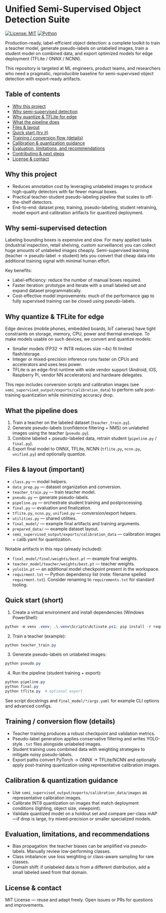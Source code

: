 <!--
  Unified Semi-Supervised Object Detection Suite
  README.md (structured, sellable, and actionable)
-->

# Unified Semi-Supervised Object Detection Suite

[![License: MIT](https://img.shields.io/badge/License-MIT-blue.svg)](LICENSE)
[![Python](https://img.shields.io/badge/python-3.10%2B-blue)](#requirements)

Production-ready, label-efficient object detection: a complete toolkit to train a teacher model, generate pseudo-labels on unlabeled images, train a student model on combined data, and export optimized models for edge deployment (TFLite / ONNX / NCNN).

This repository is targeted at ML engineers, product teams, and researchers who need a pragmatic, reproducible baseline for semi-supervised object detection with export-ready artifacts.

## Table of contents
- [Why this project](#why-this-project)
- [Why semi-supervised detection](#why-semi-supervised-detection)
- [Why quantize & TFLite for edge](#why-quantize--tflite-for-edge)
- [What the pipeline does](#what-the-pipeline-does)
- [Files & layout](#files--layout)
- [Quick start (try it)](#quick-start-try-it)
- [Training / conversion flow (details)](#training--conversion-flow-details)
- [Calibration & quantization guidance](#calibration--quantization-guidance)
- [Evaluation, limitations, and recommendations](#evaluation-limitations-and-recommendations)
- [Contributing & next steps](#contributing--next-steps)
- [License & contact](#license--contact)

## Why this project

- Reduces annotation cost by leveraging unlabeled images to produce high-quality detectors with far fewer manual boxes.
- Practical teacher-student pseudo-labeling pipeline that scales to off-the-shelf detectors.
- End-to-end: dataset prep, training, pseudo-labeling, student retraining, model export and calibration artifacts for quantized deployment.

## Why semi-supervised detection

Labeling bounding boxes is expensive and slow. For many applied tasks (industrial inspection, retail shelving, custom surveillance) you can collect huge amounts of unlabeled images cheaply. Semi-supervised learning (teacher -> pseudo-label -> student) lets you convert that cheap data into additional training signal with minimal human effort.

Key benefits:
- Label-efficiency: reduce the number of manual boxes required.
- Faster iteration: prototype and iterate with a small labeled set and expand dataset programmatically.
- Cost-effective model improvements: much of the performance gap to fully supervised training can be closed using pseudo-labels.

## Why quantize & TFLite for edge

Edge devices (mobile phones, embedded boards, IoT cameras) have tight constraints on storage, memory, CPU, power and thermal envelope. To make models usable on such devices, we convert and quantize models:

- Smaller models (FP32 -> INT8 reduces size ~4x) fit limited flash/storage.
- Integer or mixed-precision inference runs faster on CPUs and accelerators and uses less power.
- TFLite is an edge-first runtime with wide vendor support (Android, iOS, Raspberry Pi, vendor NN accelerators) and hardware delegates.

This repo includes conversion scripts and calibration images (see `semi_supervised_output/exports/calibration_data`) to perform safe post-training quantization while minimizing accuracy drop.

## What the pipeline does

1. Train a teacher on the labeled dataset (`teacher_train.py`).
2. Generate pseudo-labels (confidence filtering + NMS) on unlabeled images using the teacher (`pseudo.py`).
3. Combine labeled + pseudo-labeled data, retrain student (`pipeline.py` / `final.py`).
4. Export final model to ONNX, TFLite, NCNN (`tflite.py`, `ncnn.py`, `unified.py`) and optionally quantize.

## Files & layout (important)

- `class.py` — model helpers.
- `data_prep.py` — dataset organization and conversion.
- `teacher_train.py` — train teacher model.
- `pseudo.py` — generate pseudo-labels.
- `pipeline.py` — orchestrate student training and postprocessing.
- `final.py` — evaluation and finalization.
- `tflite.py`, `ncnn.py`, `unified.py` — conversion/export helpers.
- `utilities.py` — shared utilities.
- `final_model/` — example final artifacts and training arguments.
- `prepared_data/` — example dataset layout.
- `semi_supervised_output/exports/calibration_data` — calibration images + calib.yaml for quantization.

Notable artifacts in this repo (already included):
- `final_model/final/weights/best.pt` — example final weights.
- `teacher_model/teacher/weights/best.pt` — teacher weights.
- `yolo11n.pt` — an additional model checkpoint present in the workspace.
- `requirment.txt` — Python dependency list (note: filename spelled `requirment.txt`). Consider renaming to `requirements.txt` for standard tooling.

## Quick start (short)

1. Create a virtual environment and install dependencies (Windows PowerShell):

```powershell
python -m venv .venv; .\.venv\Scripts\Activate.ps1; pip install -r requirment.txt
```

2. Train a teacher (example):

```powershell
python teacher_train.py
```

3. Generate pseudo-labels on unlabeled images:

```powershell
python pseudo.py
```

4. Run the pipeline (student training + export):

```powershell
python pipeline.py
python final.py
python tflite.py  # optional export
```

See script docstrings and `final_model/*/args.yaml` for example CLI options and advanced configs.

## Training / conversion flow (details)

- Teacher training produces a robust checkpoint and validation metrics.
- Pseudo-label generation applies conservative filtering and writes YOLO-style `.txt` files alongside unlabeled images.
- Student training uses combined data with weighting strategies to mitigate noisy pseudo-labels.
- Export paths convert PyTorch -> ONNX -> TFLite/NCNN and optionally apply post-training quantization using representative calibration images.

## Calibration & quantization guidance

- Use `semi_supervised_output/exports/calibration_data/images` as representative calibration images.
- Calibrate INT8 quantization on images that match deployment conditions (lighting, object size, viewpoint).
- Validate quantized model on a holdout set and compare per-class mAP—if drop is large, try mixed-precision or smaller specialized models.

## Evaluation, limitations, and recommendations

- Bias propagation: the teacher biases can be amplified via pseudo-labels. Manually review low-performing classes.
- Class imbalance: use loss weighting or class-aware sampling for rare classes.
- Domain shift: if unlabeled data is from a different distribution, add a small labeled seed from that domain.



## License & contact

MIT License — reuse and adapt freely. Open issues or PRs for questions and improvements.

